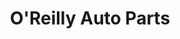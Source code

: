 ---
title: "O'Reilly Auto Parts"
url: /san-angelo/oreilly-auto-parts-south-bryant-boulevard/
shop: car parts
---